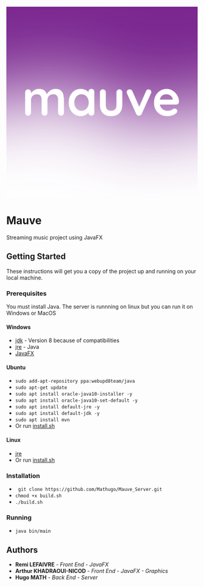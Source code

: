 ![alt text](https://github.com/Mathugo/Mauve/blob/master/mauve.png)
# Mauve
Streaming music project using JavaFX 
## Getting Started
These instructions will get you a copy of the project up and running on your local machine.
### Prerequisites 
You must install Java. The server is runnning on linux but you can run it on Windows or MacOS
#### Windows
* [jdk](https://www.oracle.com/technetwork/java/javase/downloads/jdk8-downloads-2133151.html) - Version 8 because of compatibilities
* [jre](https://www.java.com/en/download/win10.jsp) - Java 
* [JavaFX](https://openjfx.io/) 
#### Ubuntu
* ```sudo add-apt-repository ppa:webupd8team/java```
* ```sudo apt-get update```
* ```sudo apt install oracle-java10-installer -y```
* ```sudo apt install oracle-java10-set-default -y```
* ```sudo apt install default-jre -y```
* ```sudo apt install default-jdk -y```
* ```sudo apt install mvn``` 
* Or run [install.sh](https://github.com/Mathugo/Mauve_Server/install.sh)
#### Linux 
* [jre](https://www.java.com/fr/download/linux_manual.jsp)
* Or run [install.sh](https://github.com/Mathugo/Mauve_Server/install.sh)

### Installation
* ``` git clone https://github.com/Mathugo/Mauve_Server.git```
* ```chmod +x build.sh```
* ```./build.sh```
### Running
* ```java bin/main```

## Authors
* **Remi LEFAIVRE** - *Front End - JavaFX*
* **Arthur KHADRAOUI-NICOD** - *Front End - JavaFX - Graphics*
* **Hugo MATH** - *Back End - Server*
